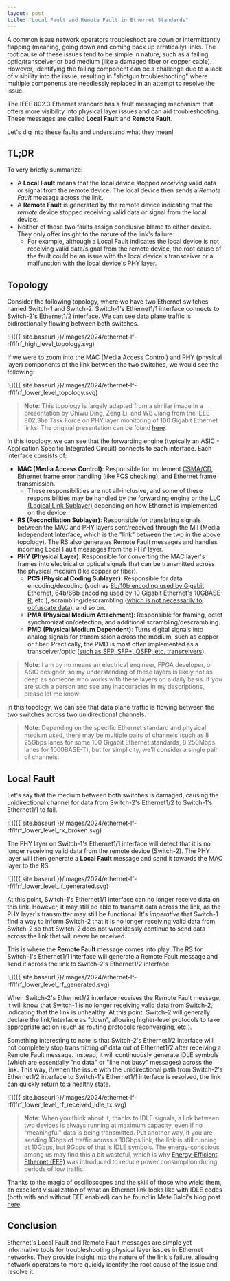 ```yaml
---
layout: post
title: "Local Fault and Remote Fault in Ethernet Standards"
---
```


A common issue network operators troubleshoot are down or intermittently flapping (meaning, going down and coming back up erratically) links. The root cause of these issues tend to be simple in nature, such as a failing optic/transceiver or bad medium (like a damaged fiber or copper cable). However, identifying the failing component can be a challenge due to a lack of visibility into the issue, resulting in "shotgun troubleshooting" where multiple components are needlessly replaced in an attempt to resolve the issue.

The IEEE 802.3 Ethernet standard has a fault messaging mechanism that offers more visibility into physical layer issues and can aid troubleshooting. These messages are called **Local Fault** and **Remote Fault**.

Let's dig into these faults and understand what they mean!

## TL;DR

To very briefly summarize:

* A **Local Fault** means that the local device stopped *receiving* valid data or signal from the remote device. The local device then sends a *Remote Fault* message across the link.
* A **Remote Fault** is generated by the remote device indicating that the *remote* device stopped receiving valid data or signal from the local device.
* Neither of these two faults assign conclusive blame to either device. They only offer insight to the nature of the link's failure.
    * For example, although a Local Fault indicates the local device is not receiving valid data/signal from the remote device, the root cause of the fault could be an issue with the local device's transceiver or a malfunction with the local device's PHY layer.

## Topology

Consider the following topology, where we have two Ethernet switches named Switch-1 and Switch-2. Switch-1's Ethernet1/1 interface connects to Switch-2's Ethernet1/2 interface. We can see data plane traffic is bidirectionally flowing between both switches.

![]({{ site.baseurl }}/images/2024/ethernet-lf-rf/lfrf_high_level_topology.svg)

If we were to zoom into the MAC (Media Access Control) and PHY (physical layer) components of the link between the two switches, we would see the following:

![]({{ site.baseurl }}/images/2024/ethernet-lf-rf/lfrf_lower_level_topology.svg)

> **Note**: This topology is largely adapted from a similar image in a presentation by Chiwu Ding, Zeng Li, and WB Jiang from the IEEE 802.3ba Task Force on PHY layer monitoring of 100 Gigabit Ethernet links. The original presentation can be found [here](https://www.ieee802.org/3/ba/public/mar08/jiang_01_0308.pdf).

In this topology, we can see that the forwarding engine (typically an ASIC - Application Specific Integrated Circuit) connects to each interface. Each interface consists of:

* **MAC (Media Access Control)**: Responsible for implement [CSMA/CD](https://en.wikipedia.org/wiki/Carrier-sense_multiple_access_with_collision_detection), Ethernet frame error handling (like [FCS](https://en.wikipedia.org/wiki/Frame_check_sequence) checking), and Ethernet frame transmission.
    * These responsibilities are not all-inclusive, and some of these responsibilities may be handled by the forwarding engine or the [LLC (Logical Link Sublayer)](https://en.wikipedia.org/wiki/Logical_link_control) depending on how Ethernet is implemented on the device.
* **RS (Reconciliation Sublayer)**: Responsible for translating signals between the MAC and PHY layers sent/received through the MII (Media Independent Interface, which is the "link" between the two in the above topology). The RS also generates Remote Fault messages and handles incoming Local Fault messages from the PHY layer.
* **PHY (Physical Layer)**: Responsible for converting the MAC layer's frames into electrical or optical signals that can be transmitted across the physical medium (like copper or fiber).
    * **PCS (Physical Coding Sublayer)**: Responsible for data encoding/decoding (such as [8b/10b encoding used by Gigabit Ethernet](https://en.wikipedia.org/wiki/8b/10b_encoding), [64b/66b encoding used by 10 Gigabit Ethernet's 10GBASE-R](https://en.wikipedia.org/wiki/64b/66b_encoding), etc.), scrambling/descrambling ([which is not necessarily to obfuscate data](https://www.iol.unh.edu/sites/default/files/knowledgebase/ge/pcs.pdf)), and so on.
    * **PMA (Physical Medium Attachment)**: Responsible for framing, octet synchronization/detection, and additional scrambling/descrambling.
    * **PMD (Physical Medium Dependent)**: Turns digital signals into analog signals for transmission across the medium, such as copper or fiber. Practically, the PMD is most often implemented as a transceiver/optic ([such as SFP, SFP+, QSFP, etc. transceivers](https://en.wikipedia.org/wiki/Small_Form-factor_Pluggable)).

> **Note**: I am by no means an electrical engineer, FPGA developer, or ASIC designer, so my understanding of these layers is likely not as deep as someone who works with these layers on a daily basis. If you are such a person and see any inaccuracies in my descriptions, please let me know!

In this topology, we can see that data plane traffic is flowing between the two switches across two unidirectional channels.

> **Note**: Depending on the specific Ethernet standard and physical medium used, there may be multiple pairs of channels (such as 8 25Gbps lanes for some 100 Gigabit Ethernet standards, 8 250Mbps lanes for 1000BASE-T), but for simplicity, we'll consider a single pair of channels.

## Local Fault

Let's say that the medium between both switches is damaged, causing the unidirectional channel for data from Switch-2's Ethernet1/2 to Switch-1's Ethernet1/1 to fail.

![]({{ site.baseurl }}/images/2024/ethernet-lf-rf/lfrf_lower_level_rx_broken.svg)

The PHY layer on Switch-1's Ethernet1/1 interface will detect that it is no longer receiving valid data from the remote device (Switch-2). The PHY layer will then generate a **Local Fault** message and send it towards the MAC layer to the RS.

![]({{ site.baseurl }}/images/2024/ethernet-lf-rf/lfrf_lower_level_lf_generated.svg)

At this point, Switch-1's Ethernet1/1 interface can no longer receive data on this link. However, it may still be able to transmit data across the link, as the PHY layer's transmitter may still be functional. It's *imperative* that Switch-1 find a way to inform Switch-2 that it is no longer receiving valid data from Switch-2 so that Switch-2 does not wrecklessly continue to send data across the link that will never be received.

This is where the **Remote Fault** message comes into play. The RS for Switch-1's Ethernet1/1 interface will generate a Remote Fault message and send it across the link to Switch-2's Ethernet1/2 interface.

![]({{ site.baseurl }}/images/2024/ethernet-lf-rf/lfrf_lower_level_rf_generated.svg)

When Switch-2's Ethernet1/2 interface receives the Remote Fault message, it will know that Switch-1 is no longer receiving valid data from Switch-2, indicating that the link is unhealthy. At this point, Switch-2 will generally declare the link/interface as "down", allowing higher-level protocols to take appropriate action (such as routing protocols reconverging, etc.).

Something interesting to note is that Switch-2's Ethernet1/2 interface will not completely stop transmitting *all* data out of Ethernet1/2 after receiving a Remote Fault message. Instead, it will continuously generate IDLE symbols (which are essentially "no data" or "line not busy" messages) across the link. This way, if/when the issue with the unidirectional path from Switch-2's Ethernet1/2 interface to Switch-1's Ethernet1/1 interface is resolved, the link can quickly return to a healthy state.

![]({{ site.baseurl }}/images/2024/ethernet-lf-rf/lfrf_lower_level_rf_received_idle_tx.svg)

> **Note**: When you think about it, thanks to IDLE signals, a link between two devices is always running at maximum capacity, even if no "meaningful" data is being transmitted. Put another way, if you are sending 1Gbps of traffic across a 10Gbps link, the link is still running at 10Gbps, but 9Gbps of that is IDLE symbols. The energy-conscious among us may find this a bit wasteful, which is why [Energy-Efficient Ethernet (EEE)](https://en.wikipedia.org/wiki/Energy-Efficient_Ethernet) was introduced to reduce power consumption during periods of low traffic.

Thanks to the magic of oscilloscopes and the skill of those who wield them, an excellent visualization of what an Ethernet link looks like with IDLE codes (both with and without EEE enabled) can be found in Mete Balci's blog post [here](https://metebalci.com/blog/studying-ethernet-layer-1/).

## Conclusion

Ethernet's Local Fault and Remote Fault messages are simple yet informative tools for troubleshooting physical layer issues in Ethernet networks. They provide insight into the nature of the link's failure, allowing network operators to more quickly identify the root cause of the issue and resolve it.
